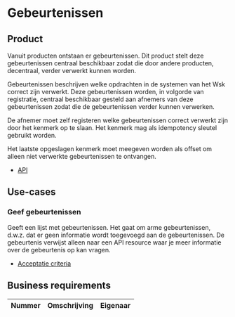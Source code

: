 # Gebeurtenissen

## Product

Vanuit producten ontstaan er gebeurtenissen. Dit product stelt deze gebeurtenissen centraal beschikbaar zodat die door andere producten, decentraal, verder verwerkt kunnen worden.

Gebeurtenissen beschrijven welke opdrachten in de systemen van het Wsk correct zijn verwerkt. Deze gebeurtenissen worden, in volgorde van registratie, centraal beschikbaar gesteld aan afnemers van deze gebeurtenissen zodat die de gebeurtenissen verder kunnen verwerken.

De afnemer moet zelf registeren welke gebeurtenissen correct verwerkt zijn door het kenmerk op te slaan. Het kenmerk mag als idempotency sleutel gebruikt worden.

Het laatste opgeslagen kenmerk moet meegeven worden als offset om alleen niet verwerkte gebeurtenissen te ontvangen.

* [API](product.openapi.yml)

## Use-cases

### Geef gebeurtenissen

Geeft een lijst met gebeurtenissen. Het gaat om arme gebeurtenissen, d.w.z. dat er geen informatie wordt toegevoegd aan de gebeurtenissen. De gebeurtenis verwijst alleen naar een API resource waar je meer informatie over de gebeurtenis op kan vragen.

* [Acceptatie criteria](geeft-gebeurtenissen.feature)

## Business requirements

| Nummer | Omschrijving                         | Eigenaar                  |
| -------| ------------------------------------ | ------------------------- |